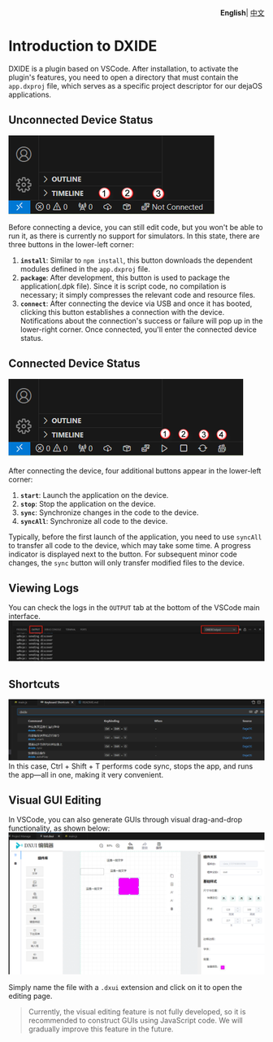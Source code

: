 <p align="right">
    <b>English</b>| <a href="./dxide_CN.md">中文</a>
</p>

# Introduction to DXIDE  
DXIDE is a plugin based on VSCode. After installation, to activate the plugin's features, you need to open a directory that must contain the `app.dxproj` file, which serves as a specific project descriptor for our dejaOS applications.  

## Unconnected Device Status  
![Unconnected Device Status](image/ide-1.png)  

Before connecting a device, you can still edit code, but you won't be able to run it, as there is currently no support for simulators. In this state, there are three buttons in the lower-left corner:  
1. **`install`**: Similar to `npm install`, this button downloads the dependent modules defined in the `app.dxproj` file.  
2. **`package`**: After development, this button is used to package the application(.dpk file). Since it is script code, no compilation is necessary; it simply compresses the relevant code and resource files.  
3. **`connect`**: After connecting the device via USB and once it has booted, clicking this button establishes a connection with the device. Notifications about the connection's success or failure will pop up in the lower-right corner. Once connected, you'll enter the connected device status.  

## Connected Device Status  
![Connected Device Status](image/ide-2.png)  

After connecting the device, four additional buttons appear in the lower-left corner:  
1. **`start`**: Launch the application on the device.  
2. **`stop`**: Stop the application on the device.  
3. **`sync`**: Synchronize changes in the code to the device.  
4. **`syncAll`**: Synchronize all code to the device.  

Typically, before the first launch of the application, you need to use `syncAll` to transfer all code to the device, which may take some time. A progress indicator is displayed next to the button. For subsequent minor code changes, the `sync` button will only transfer modified files to the device.  

## Viewing Logs  
You can check the logs in the `OUTPUT` tab at the bottom of the VSCode main interface.  
![Log Output](image/ide-3.png)  

## Shortcuts
![alt text](image/ide-5.png)
In this case, Ctrl + Shift + T performs code sync, stops the app, and runs the app—all in one, making it very convenient.

## Visual GUI Editing  
In VSCode, you can also generate GUIs through visual drag-and-drop functionality, as shown below:  
![Visual GUI Editing](image/ide-4.png)  

Simply name the file with a `.dxui` extension and click on it to open the editing page.  

> Currently, the visual editing feature is not fully developed, so it is recommended to construct GUIs using JavaScript code. We will gradually improve this feature in the future.
